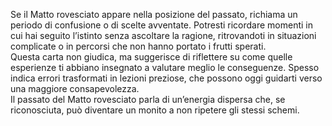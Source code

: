 Se il Matto rovesciato appare nella posizione del passato, richiama un periodo di confusione o di scelte avventate. Potresti ricordare momenti in cui hai seguito l’istinto senza ascoltare la ragione, ritrovandoti in situazioni complicate o in percorsi che non hanno portato i frutti sperati.  
Questa carta non giudica, ma suggerisce di riflettere su come quelle esperienze ti abbiano insegnato a valutare meglio le conseguenze. Spesso indica errori trasformati in lezioni preziose, che possono oggi guidarti verso una maggiore consapevolezza.  
Il passato del Matto rovesciato parla di un’energia dispersa che, se riconosciuta, può diventare un monito a non ripetere gli stessi schemi.
